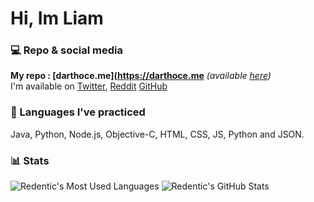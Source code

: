 # Hi, Im Liam

### 💻 Repo & social media
**My repo : [darthoce.me](https://darthoce.me** _(available [here](https://github.com/T3ARED/repo))_  
I'm available on [Twitter](https://twitter.com/DarthOCE1), [Reddit](https://www.reddit.com/user/liamdagamer8667) [GitHub](https://github.com/T3ARED)

### 📖 Languages I've practiced
Java, Python, Node.js, Objective-C, HTML, CSS, JS, Python and JSON.

### 📊 Stats
<span>
  <img src="https://github-readme-stats.vercel.app/api/top-langs/?username=RedenticDev&hide=Makefile&layout=compact&hide_border=true&theme=react&bg_color=30,659999,f4791f&title_color=fff&text_color=fff" alt="Redentic's Most Used Languages">
  <img src="https://github-readme-stats.vercel.app/api?username=RedenticDev&hide_title=true&show_icons=true&hide_border=true&line_height=25&count_private=true&include_all_commits=true&bg_color=30,f4791f,659999&title_color=fff&text_color=fff&icon_color=fff" alt="Redentic's GitHub Stats">
</span>
